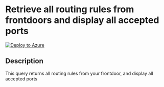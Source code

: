 # Retrieve all routing rules from frontdoors and display all accepted ports 

[![Deploy to Azure](https://aka.ms/deploytoazurebutton)](https://portal.azure.com/#create/Microsoft.Template/uri/https%3A%2F%2Fraw.githubusercontent.com%2Fwilfriedwoivre%2Fazure-resource-graph-queries%2Fmaster%2Fqueries%2Fnetwork%2Ffrontdoor-routingrules-acceptedports%2Fazuredeploy.json)


## Description

This query returns all routing rules from your frontdoor, and display all accepted ports
